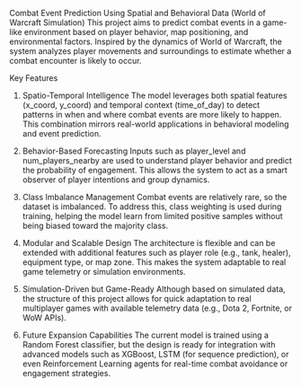 Combat Event Prediction Using Spatial and Behavioral Data (World of Warcraft Simulation)
This project aims to predict combat events in a game-like environment based on player behavior, map positioning, and environmental factors. Inspired by the dynamics of World of Warcraft, the system analyzes player movements and surroundings to estimate whether a combat encounter is likely to occur.

Key Features
1. Spatio-Temporal Intelligence
The model leverages both spatial features (x_coord, y_coord) and temporal context (time_of_day) to detect patterns in when and where combat events are more likely to happen. This combination mirrors real-world applications in behavioral modeling and event prediction.

2. Behavior-Based Forecasting
Inputs such as player_level and num_players_nearby are used to understand player behavior and predict the probability of engagement. This allows the system to act as a smart observer of player intentions and group dynamics.

3. Class Imbalance Management
Combat events are relatively rare, so the dataset is imbalanced. To address this, class weighting is used during training, helping the model learn from limited positive samples without being biased toward the majority class.

4. Modular and Scalable Design
The architecture is flexible and can be extended with additional features such as player role (e.g., tank, healer), equipment type, or map zone. This makes the system adaptable to real game telemetry or simulation environments.

5. Simulation-Driven but Game-Ready
Although based on simulated data, the structure of this project allows for quick adaptation to real multiplayer games with available telemetry data (e.g., Dota 2, Fortnite, or WoW APIs).

6. Future Expansion Capabilities
The current model is trained using a Random Forest classifier, but the design is ready for integration with advanced models such as XGBoost, LSTM (for sequence prediction), or even Reinforcement Learning agents for real-time combat avoidance or engagement strategies.

